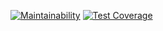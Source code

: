 [![Maintainability](https://api.codeclimate.com/v1/badges/ff33b4540148afef4035/maintainability)](https://codeclimate.com/github/eth0lo/juru/maintainability)
[![Test Coverage](https://api.codeclimate.com/v1/badges/ff33b4540148afef4035/test_coverage)](https://codeclimate.com/github/eth0lo/juru/test_coverage)
